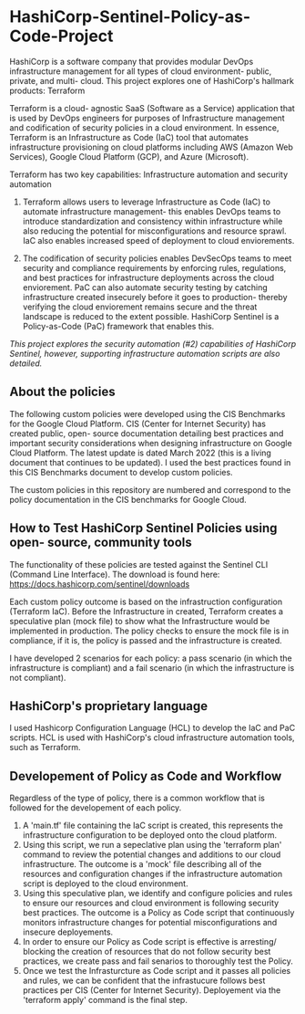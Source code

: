 # HashiCorp-Sentinel-Policy-as-Code-Project

HashiCorp is a software company that provides modular DevOps infrastructure management for all types of cloud environment- public, private, and multi- cloud.  This project explores one of HashiCorp's hallmark products: Terraform

Terraform is a cloud- agnostic SaaS (Software as a Service) application that is used by DevOps engineers for purposes of Infrastructure management and codification of security policies in a cloud environment. In essence, Terraform is an Infrastructure as Code (IaC) tool that automates infrastructure provisioning on cloud platforms including AWS (Amazon Web Services), Google Cloud Platform (GCP), and Azure (Microsoft).

Terraform has two key capabilities: Infrastructure automation and security automation

1. Terraform allows users to leverage Infrastructure as Code (IaC) to automate infrastructure management- this enables DevOps teams to introduce
standardization and consistency within infrastructure while also reducing the potential for misconfigurations and resource sprawl.
IaC also enables increased speed of deployment to cloud enviorements.
	
2. The codification of security policies enables DevSecOps teams to meet security and compliance requirements by enforcing rules, regulations, and best practices for infrastructure deployments across the cloud enviorement. PaC can also automate security testing by catching infrastructure created insecurely 
before it goes to production- thereby verifying the cloud enviorement remains secure and the threat landscape
is reduced to the extent possible. HashiCorp Sentinel is a Policy-as-Code (PaC) framework that enables this.


*This project explores the security automation (#2) capabilities of HashiCorp Sentinel, however, supporting infrastructure automation scripts are also detailed.*

	
## About the policies

The following custom policies were developed using the CIS Benchmarks for the Google Cloud Platform. CIS (Center for Internet Security) has created public, open- source documentation detailing best practices and important security considerations when designing infrastructure on Google Cloud Platform. The latest update is dated March 2022 (this is a living document that continues to be updated). I used the best practices found in this CIS Benchmarks document to develop custom policies.

The custom policies in this repository are numbered and correspond to the policy documentation in the CIS benchmarks for Google Cloud.

## How to Test HashiCorp Sentinel Policies using open- source, community tools

The functionality of these policies are tested against the Sentinel CLI (Command Line Interface).
The download is found here: https://docs.hashicorp.com/sentinel/downloads 

Each custom policy outcome is based on the infrastruction configuration (Terraform IaC). Before the Infrastructure in created, Terraform creates a speculative plan (mock file) to show what the Infrastructure would be implemented in production. The policy checks to ensure the mock file is in compliance, if it is, the policy is passed and the infrastructure is created. 

I have developed 2 scenarios for each policy: a pass scenario (in which the infrastructure is compliant) and a fail scenario (in which the infrastructure is not compliant).

## HashiCorp's proprietary language

I used Hashicorp Configuration Language (HCL) to develop the IaC and PaC scripts. HCL is used with HashiCorp's cloud infrastructure automation tools, such as Terraform.


## Developement of Policy as Code and Workflow

Regardless of the type of policy, there is a common workflow that is followed for the developement of each policy.

1. A 'main.tf' file containing the IaC script is created, this represents the infrastructure configuration to be deployed onto the cloud platform.
2. Using this script, we run a sepeclative plan using the 'terraform plan' command to review the potential changes and additions to our cloud infrastructure. The outcome is a 'mock' file describing all of the resources and configuration changes if the infrastructure automation script is deployed to the cloud environment.
3. Using this speculative plan, we identify and configure policies and rules to ensure our resources and cloud environment is following security best practices. The outcome is a Policy as Code script that continuously monitors infrastructure changes for potential misconfigurations and insecure deployements.
4. In order to ensure our Policy as Code script is effective is arresting/ blocking the creation of resources that do not follow security best practices, we create pass and fail senarios to thoroughly test the Policy.
5. Once we test the Infrasturcture as Code script and it passes all policies and rules, we can be confident that the infrastucure follows best practices per CIS (Center for Internet Security). Deployement via the 'terraform apply' command is the final step. 


